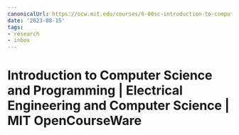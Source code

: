```yaml
---
canonicalUrl: https://ocw.mit.edu/courses/6-00sc-introduction-to-computer-science-and-programming-spring-2011/
date: '2023-08-15'
tags:
- research
- inbox
---
```


# Introduction to Computer Science and Programming | Electrical Engineering and Computer Science | MIT OpenCourseWare